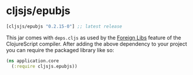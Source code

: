 # cljsjs/epubjs

[](dependency)
```clojure
[cljsjs/epubjs "0.2.15-0"] ;; latest release
```
[](/dependency)

This jar comes with `deps.cljs` as used by the [Foreign Libs][flibs] feature
of the ClojureScript compiler. After adding the above dependency to your project
you can require the packaged library like so:

```clojure
(ns application.core
  (:require cljsjs.epubjs))
```

[flibs]: https://github.com/clojure/clojurescript/wiki/Foreign-Dependencies
